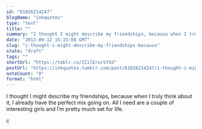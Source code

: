 ```yaml
---
id: "61026214247"
blogName: "inkquotes"
type: "text"
title: ""
summary: "I thought I might describe my friendships, because when I truly think about it, I already have the perfect mix going on. All I..."
date: "2013-09-12 15:15:08 GMT"
slug: "i-thought-i-might-describe-my-friendships-because"
state: "draft"
tags: ""
shortUrl: "https://tmblr.co/ZIilErurSY5d"
postUrl: "https://inkquotes.tumblr.com/post/61026214247/i-thought-i-might-describe-my-friendships-because"
noteCount: "0"
format: "html"
---
```


I thought I might describe my friendships, because when I truly think about it, I already have the perfect mix going on. All I need are a couple of interesting girls and I’m pretty much set for life.

c